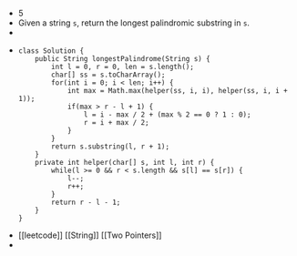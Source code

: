 - 5
- Given a string `s`, return the longest palindromic substring in `s`.
-
- ```
  class Solution {
      public String longestPalindrome(String s) {
          int l = 0, r = 0, len = s.length();
          char[] ss = s.toCharArray();
          for(int i = 0; i < len; i++) {
              int max = Math.max(helper(ss, i, i), helper(ss, i, i + 1));
              if(max > r - l + 1) {
                  l = i - max / 2 + (max % 2 == 0 ? 1 : 0);
                  r = i + max / 2;
              }
          }
          return s.substring(l, r + 1);
      }
      private int helper(char[] s, int l, int r) {
          while(l >= 0 && r < s.length && s[l] == s[r]) {
              l--;
              r++;
          }
          return r - l - 1;
      }
  }
  ```
- [[leetcode]] [[String]] [[Two Pointers]]
-